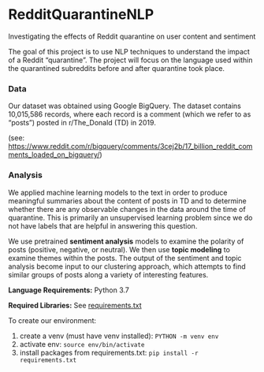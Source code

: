 # RedditQuarantineNLP
Investigating the effects of Reddit quarantine on user content and sentiment

The goal of this project is to use NLP techniques to understand the impact of a Reddit “quarantine”. The project will focus on the language used within the quarantined subreddits before and after quarantine took place.

### Data
Our dataset was obtained using Google BigQuery. The dataset contains 10,015,586 records, where each record is a comment (which we refer to as “posts”) posted in r/The_Donald (TD) in 2019. 

(see: https://www.reddit.com/r/bigquery/comments/3cej2b/17_billion_reddit_comments_loaded_on_bigquery/)

### Analysis
We applied machine learning models to the text in order to produce meaningful summaries about the content of posts in TD and to determine whether there are any observable changes in the data around the time of quarantine. This is primarily an unsupervised learning problem since we do not have labels that are helpful in answering this question. 


We use pretrained **sentiment analysis** models to examine the polarity of posts (positive, negative, or neutral). We then use **topic modeling** to examine themes within the posts. The output of the sentiment and topic analysis become input to our clustering approach, which attempts to find similar groups of posts along a variety of interesting features.


**Language Requirements:**
Python 3.7

**Required Libraries:**
See [requirements.txt](requirements.txt)

To create our environment:
1. create a venv (must have venv installed): `PYTHON -m venv env`
2. activate env: `source env/bin/activate`
3. install packages from requirements.txt: `pip install -r requirements.txt`
